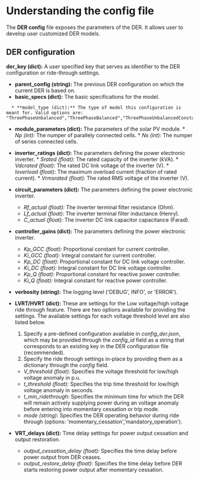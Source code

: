 # Understanding the config file

The **DER config** file exposes the parameters of the DER. It allows user to develop user customized DER models.

## DER configuration

**der_key (dict):** A user specified key that serves as identifier to the DER configuration or ride-through settings.

   *  **parent_config (string):** The previous DER configuration on which the current DER is based on.
   *   **basic_specs (dict):** The basic specifications for the model.
      
      * **model_type (dict):** The type of model this configuration is meant for. Valid options are: "ThreePhaseUnbalanced","ThreePhaseBalanced","ThreePhaseUnbalancedConstantVdc".
   *   **module_parameters (dict):** The parameters of the solar PV module.
      * *Np (int):* The numper of parallely connected cells.
      * *Ns (int):* The numper of series connected cells.
   *   **inverter_ratings (dict):** The parameters defining the power electronic inverter.
      * *Srated (float):* The rated capacity of the inverter (kVA).
      * *Vdcrated (float):* The rated DC link voltage of the inverter (V).
      * *Ioverload (float):* The maximum overload current (fraction of rated current).
      * *Vrmsrated (float):* The rated RMS voltage of the inverter (V).

   * **circuit_parameters (dict):** The parameters defining the power electronic inverter.
      * *Rf_actual (float):* The inverter terminal filter resistance (Ohm).
      * *Lf_actual (float):* The inverter terminal filter inductance (Henry).
      * *C_actual (float):* The inverter DC link capacitor capacitance (Farad).
   * **controller_gains (dict):** The parameters defining the power electronic inverter.
      * *Kp_GCC (float):* Proportional constant for current controller.
      * *Ki_GCC (float):* Integral constant for current controller.
      * *Kp_DC (float):* Proportional constant for DC link voltage controller.
      * *Ki_DC (float):* Integral constant for DC link voltage controller.
      * *Kp_Q (float):* Proportional constant for reactive power controller.
      * *Ki_Q (float):* Integral constant for reactive power controller.
   * **verbosity (string):** The logging level ('DEBUG', INFO', or 'ERROR').
   * **LVRT/HVRT (dict):**  These are settings for the Low voltage/high voltage ride through feature. There are two options available for providing the settings. The available settings for each voltage threshold level are also listed below.
       1. Specify a pre-defined configuration available in *config_der.json*, which may be provided through the *config_id* field as a string that corresponds to an existing key in the DER configuration file (recommended).
       2. Specify the ride through settings in-place by providing them as a dictionary through the *config* field.

       * *V_threshold (float):* Specifies the voltage threshold for low/high voltage anomaly in p.u. 
       * *t_threshold (float):* Specifies the trip time threshold for low/high voltage anomaly in seconds. 
       * *t_min_ridethrough:* Specifies the minimum time for which the DER will remain actively supplying power during an voltage anomaly before entering into momentary cessation or trip mode.
       * *mode (string):* Specifies the DER operating behavior during ride through (options: 'momentary_cessation','mandatory_operation').            
   * **VRT_delays (dict):** Time delay settings for power output cessation and output restoration.
       
       * *output_cessation_delay (float):* Specifies the time delay before power output from DER ceases.
       * *output_restore_delay (float):* Specifies the time delay before DER starts restoring power output after momentary cessation.
